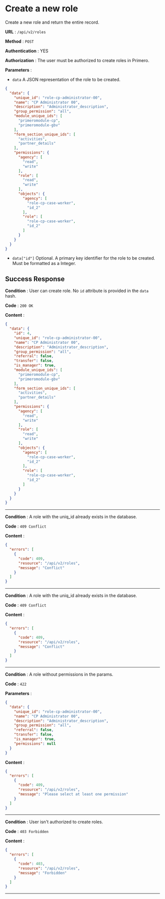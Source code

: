 <!-- Copyright (c) 2014 - 2023 UNICEF. All rights reserved. -->

# Create a new role

Create a new role and return the entire record.

**URL** : `/api/v2/roles`

**Method** : `POST`

**Authentication** : YES

**Authorization** : The user must be authorized to create roles in Primero.

**Parameters** :

* `data` A JSON representation of the role to be created.
```json
{
  "data": {
    "unique_id": "role-cp-administrator-00",
    "name": "CP Administrator 00",
    "description": "Administrator_description",
    "group_permission": "all",
    "module_unique_ids": [
      "primeromodule-cp",
      "primeromodule-gbv"
    ],
    "form_section_unique_ids": [
      "activities",
      "partner_details"
    ],
    "permissions": {
      "agency": [
        "read",
        "write"
      ],
      "role": [
        "read",
        "write"
      ],
      "objects": {
        "agency": [
          "role-cp-case-worker",
          "id_2"
        ],
        "role": [
          "role-cp-case-worker",
          "id_2"
        ]
      }
    }
  }
}
```
* `data["id"]` Optional. A primary key identifier for the role to be created.
Must be formatted as a Integer.

## Success Response

**Condition** : User can create role.
No `id` attribute is provided in the `data` hash.

**Code** : `200 OK`

**Content** :

```json
{
  "data": {
    "id": 4,
    "unique_id": "role-cp-administrator-00",
    "name": "CP Administrator 00",
    "description": "Administrator_description",
    "group_permission": "all",
    "referral": false,
    "transfer": false,
    "is_manager": true,
    "module_unique_ids": [
      "primeromodule-cp",
      "primeromodule-gbv"
    ],
    "form_section_unique_ids": [
      "activities",
      "partner_details"
    ],
    "permissions": {
      "agency": [
        "read",
        "write"
      ],
      "role": [
        "read",
        "write"
      ],
      "objects": {
        "agency": [
          "role-cp-case-worker",
          "id_2"
        ],
        "role": [
          "role-cp-case-worker",
          "id_2"
        ]
      }
    }
  }
}
```

---

**Condition** : A role with the uniq_id already exists in the database.

**Code** : `409 Conflict`

**Content** :

```json
{
  "errors": [
    {
      "code": 409,
      "resource": "/api/v2/roles",
      "message": "Conflict"
    }
  ]
}
```

---

**Condition** : A role with the uniq_id already exists in the database.

**Code** : `409 Conflict`

**Content** :

```json
{
  "errors": [
    {
      "code": 409,
      "resource": "/api/v2/roles",
      "message": "Conflict"
    }
  ]
}
```

---

**Condition** : A role without permissions in the params.

**Code** : `422`

**Parameters** :

```json
{
  "data": {
    "unique_id": "role-cp-administrator-00",
    "name": "CP Administrator 00",
    "description": "Administrator_description",
    "group_permission": "all",
    "referral": false,
    "transfer": false,
    "is_manager": true,
    "permissions": null
  }
}
```

**Content** :

```json
{
  "errors": [
    {
      "code": 409,
      "resource": "/api/v2/roles",
      "message": "Please select at least one permission"
    }
  ]
}
```

---

**Condition** : User isn't authorized to create roles.

**Code** : `403 Forbidden`

**Content** :

```json
{
  "errors": [
    {
      "code": 403,
      "resource": "/api/v2/roles",
      "message": "Forbidden"
    }
  ]
}
```

---